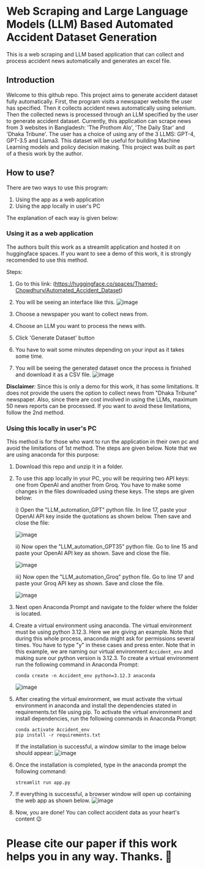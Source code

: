 # Web Scraping and Large Language Models (LLM) Based Automated Accident Dataset Generation
This is a web scraping and LLM based application that can collect and process accident news automatically and generates an excel file.
## Introduction
Welcome to this github repo. This project aims to generate accident dataset fully automatically. First, the program visits a newspaper website the user has specified. Then it collects accident news automatically using selenium. Then the collected news is processed through an LLM specified by the user to generate accident dataset. Currently, this application can scrape news from 3 websites in Bangladesh: 'The Prothom Alo', 'The Daily Star' and 'Dhaka Tribune'. The user has a choice of using any of the 3 LLMS: GPT-4, GPT-3.5 and Llama3. This dataset will be useful for building Machine Learning models and policy decision making.
This project was built as part of a thesis work by the author.
## How to use?
There are two ways to use this program:
  1) Using the app as a web application
  2) Using the app locally in user's PC

The explanation of each way is given below:
### Using it as a web application
The authors built this work as a streamlit application and hosted it on huggingface spaces. If you want to see a demo of this work, it is strongly recomended to use this method. 

Steps:

1) Go to this link:
   (https://huggingface.co/spaces/Thamed-Chowdhury/Automated_Accident_Dataset)
2) You will be seeing an interface like this.
   ![image](https://github.com/user-attachments/assets/60865c55-988d-442f-bbe9-8c43b7b01404)

3) Choose a newspaper you want to collect news from.
4) Choose an LLM you want to process the news with.
5) Click 'Generate Dataset' button
6) You have to wait some minutes depending on your input as it takes some time.
7) You will be seeing the generated dataset once the process is finished and download it as a CSV file.
   ![image](https://github.com/user-attachments/assets/ee4d6921-1af6-40cf-81af-a1f8a0552ae1)


**Disclaimer**: Since this is only a demo for this work, it has some limitations. It does not provide the users the option to collect news from "Dhaka Tribune" newspaper. Also, since there are cost involved in using the LLMs, maximum 50 news reports can be processed. If you want to avoid these limitations, follow the 2nd method.

### Using this locally in user's PC
This method is for those who want to run the application in their own pc and avoid the limitations of 1st method. The steps are given below. Note that we are using anaconda for this purpose:

1) Download this repo and unzip it in a folder.
2) To use this app locally in your PC, you will be requiring two API keys: one from OpenAI and another from Groq. You have to make some changes in the files downloaded using these keys. The steps are given below:
   
   i) Open the "LLM_automation_GPT" python file. In line 17, paste your OpenAI API key inside the quotations as shown below. Then save and close the file:
   
   ![image](https://github.com/user-attachments/assets/803a8e51-bf2a-4d07-9a66-6d154cb9b496)

   ii) Now open the "LLM_automation_GPT35" python file. Go to line 15 and paste your OpenAI API key as shown. Save and close the file.
   
   ![image](https://github.com/user-attachments/assets/8355a0f1-e049-4179-9b3c-3cddd0ba7364)

   iii) Now open the "LLM_automation_Groq" python file. Go to line 17 and paste your Groq API key as shown. Save and close the file.
   
   ![image](https://github.com/user-attachments/assets/c7d2a5f4-2133-43ec-9977-c7cad1555728)


3) Next open Anaconda Prompt and navigate to the folder where the folder is located.
4) Create a virtual environment using anaconda. The virtual environment must be using python 3.12.3. Here we are giving an example. Note that during this whole process, anaconda might ask for permissions several times. You have to type "y" in these cases and press enter. Note that in this example, we are naming our virtual environment `Accident_env` and making sure our python version is 3.12.3. To create a virtual environment run the following command in Anaconda Prompt:
   ```
   conda create -n Accident_env python=3.12.3 anaconda
   ```
   ![image](https://github.com/user-attachments/assets/18e70cfd-f19c-431f-928d-06c94f4d59cf)
   
5) After creating the virtual environment, we must activate the virtual environment in anaconda and install the dependencies stated in requirements.txt file using pip. To activate the virtual environment and install dependencies, run the following commands in Anaconda Prompt:
   ```
   conda activate Accident_env
   pip install -r requirements.txt
   ```
   If the installation is successful, a window similar to the image below should appear:
   ![image](https://github.com/user-attachments/assets/5f502510-2225-4fcc-83a4-737f198f5332)

6) Once the installation is completed, type in the anaconda prompt the following command:
   ```
   streamlit run app.py
   ```
7) If everything is successful, a browser window will open up containing the web app as shown below.
   ![image](https://github.com/user-attachments/assets/41c30210-64a5-4863-8fe9-f8a6cb90e42b)

8) Now, you are done! You can collect accident data as your heart's content 😉

# Please cite our paper if this work helps you in any way. Thanks. 💓
